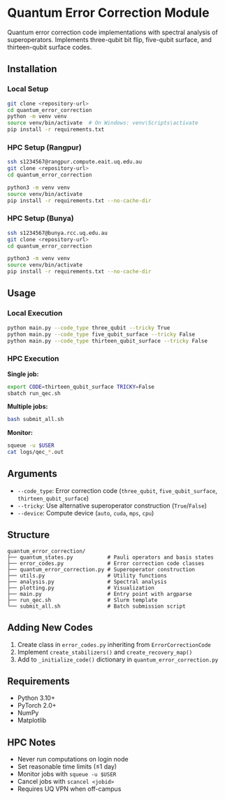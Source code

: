 # Quantum Error Correction Module

Quantum error correction code implementations with spectral analysis of superoperators. Implements three-qubit bit flip, five-qubit surface, and thirteen-qubit surface codes.

## Installation

### Local Setup

```bash
git clone <repository-url>
cd quantum_error_correction
python -m venv venv
source venv/bin/activate  # On Windows: venv\Scripts\activate
pip install -r requirements.txt
```

### HPC Setup (Rangpur)

```bash
ssh s1234567@rangpur.compute.eait.uq.edu.au
git clone <repository-url>
cd quantum_error_correction

python3 -m venv venv
source venv/bin/activate
pip install -r requirements.txt --no-cache-dir
```

### HPC Setup (Bunya)
```bash
ssh s1234567@bunya.rcc.uq.edu.au
git clone <repository-url>
cd quantum_error_correction

python3 -m venv venv
source venv/bin/activate
pip install -r requirements.txt --no-cache-dir
```

## Usage

### Local Execution

```bash
python main.py --code_type three_qubit --tricky True
python main.py --code_type five_qubit_surface --tricky False
python main.py --code_type thirteen_qubit_surface --tricky False
```

### HPC Execution

**Single job:**
```bash
export CODE=thirteen_qubit_surface TRICKY=False
sbatch run_qec.sh
```

**Multiple jobs:**
```bash
bash submit_all.sh
```

**Monitor:**
```bash
squeue -u $USER
cat logs/qec_*.out
```

## Arguments

- `--code_type`: Error correction code (`three_qubit`, `five_qubit_surface`, `thirteen_qubit_surface`)
- `--tricky`: Use alternative superoperator construction (`True`/`False`)
- `--device`: Compute device (`auto`, `cuda`, `mps`, `cpu`)

## Structure

```
quantum_error_correction/
├── quantum_states.py           # Pauli operators and basis states
├── error_codes.py              # Error correction code classes
├── quantum_error_correction.py # Superoperator construction
├── utils.py                    # Utility functions
├── analysis.py                 # Spectral analysis
├── plotting.py                 # Visualization
├── main.py                     # Entry point with argparse
├── run_qec.sh                  # Slurm template
└── submit_all.sh               # Batch submission script
```

## Adding New Codes

1. Create class in `error_codes.py` inheriting from `ErrorCorrectionCode`
2. Implement `create_stabilizers()` and `create_recovery_map()`
3. Add to `_initialize_code()` dictionary in `quantum_error_correction.py`

## Requirements

- Python 3.10+
- PyTorch 2.0+
- NumPy
- Matplotlib

## HPC Notes

- Never run computations on login node
- Set reasonable time limits (≤1 day)
- Monitor jobs with `squeue -u $USER`
- Cancel jobs with `scancel <jobid>`
- Requires UQ VPN when off-campus